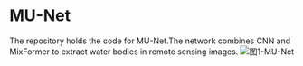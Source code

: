 # MU-Net
The repository holds the code for MU-Net.The network combines CNN and MixFormer to extract water bodies in remote sensing images.
![图1-MU-Net](https://github.com/Kakakakakakah/MU-Net/assets/95626979/7de4ef70-bc57-46ad-a59c-464a1103845c)

